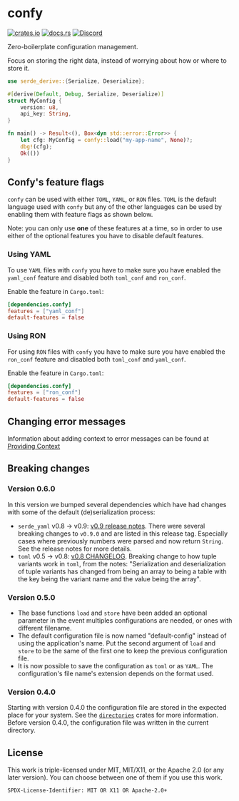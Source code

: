 # confy

[![crates.io](https://img.shields.io/crates/v/confy)](https://crates.io/crates/confy)
[![docs.rs](https://img.shields.io/docsrs/confy)](https://docs.rs/confy/)
[![Discord](https://img.shields.io/badge/chat-Discord-informational)](https://discord.gg/dwq4Zme)

Zero-boilerplate configuration management.

Focus on storing the right data, instead of worrying about how or where to store it.

```rust
use serde_derive::{Serialize, Deserialize};

#[derive(Default, Debug, Serialize, Deserialize)]
struct MyConfig {
    version: u8,
    api_key: String,
}

fn main() -> Result<(), Box<dyn std::error::Error>> {
    let cfg: MyConfig = confy::load("my-app-name", None)?;
    dbg!(cfg);
    Ok(())
}
```

## Confy's feature flags
`confy` can be used with either `TOML`, `YAML`, or `RON` files.
`TOML` is the default language used with `confy` but any of the other languages can be used by enabling them with feature flags as shown below.

Note: you can only use __one__ of these features at a time, so in order to use either of the optional features you have to disable default features.

### Using YAML
To use `YAML` files with `confy` you have to make sure you have enabled the `yaml_conf` feature and disabled both `toml_conf` and `ron_conf`.

Enable the feature in `Cargo.toml`:
```toml
[dependencies.confy]
features = ["yaml_conf"]
default-features = false
```

### Using RON
For using `RON` files with `confy` you have to make sure you have enabled the `ron_conf` feature and disabled both `toml_conf` and `yaml_conf`.

Enable the feature in `Cargo.toml`:
```toml
[dependencies.confy]
features = ["ron_conf"]
default-features = false
```

## Changing error messages
Information about adding context to error messages can be found at [Providing Context](https://rust-cli.github.io/book/tutorial/errors.html#providing-context)

## Breaking changes
### Version 0.6.0
In this version we bumped several dependencies which have had changes with some of the default (de)serialization process: 

* `serde_yaml` v0.8 -> v0.9: [v0.9 release notes](https://github.com/dtolnay/serde-yaml/releases/tag/0.9.0). There were several breaking changes to `v0.9.0` and are listed in this release tag. Especially cases where previously numbers were parsed and now return `String`. See the release notes for more details.
* `toml` v0.5 -> v0.8: [v0.8 CHANGELOG](https://github.com/toml-rs/toml/blob/main/crates/toml/CHANGELOG.md#compatibility-1). Breaking change to how tuple variants work in `toml`, from the notes: "Serialization and deserialization of tuple variants has changed from being an array to being a table with the key being the variant name and the value being the array".

### Version 0.5.0
* The base functions `load` and `store` have been added an optional parameter in the event multiples configurations are needed, or ones with different filename.
* The default configuration file is now named "default-config" instead of using the application's name. Put the second argument of `load` and `store` to be the same of the first one to keep the previous configuration file.
* It is now possible to save the configuration as `toml` or as `YAML`. The configuration's file name's extension depends on the format used.

### Version 0.4.0
Starting with version 0.4.0 the configuration file are stored in the expected place for your system. See the [`directories`] crates for more information.
Before version 0.4.0, the configuration file was written in the current directory.

[`directories`]: https://crates.io/crates/directories
[`directories-next`]: https://crates.io/crates/directories-next

## License

This work is triple-licensed under MIT, MIT/X11, or the Apache 2.0 (or any later version).
You can choose between one of them if you use this work.

`SPDX-License-Identifier: MIT OR X11 OR Apache-2.0+`
